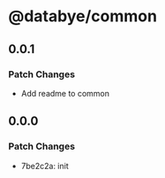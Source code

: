 # @databye/common

## 0.0.1

### Patch Changes

- Add readme to common

## 0.0.0

### Patch Changes

- 7be2c2a: init
